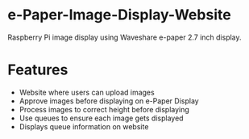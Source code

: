 # e-Paper-Image-Display-Website
Raspberry Pi image display using Waveshare e-paper 2.7 inch display.

# Features

- Website where users can upload images
- Approve images before displaying on e-Paper Display
- Process images to correct height before displaying
- Use queues to ensure each image gets displayed
- Displays queue information on website
